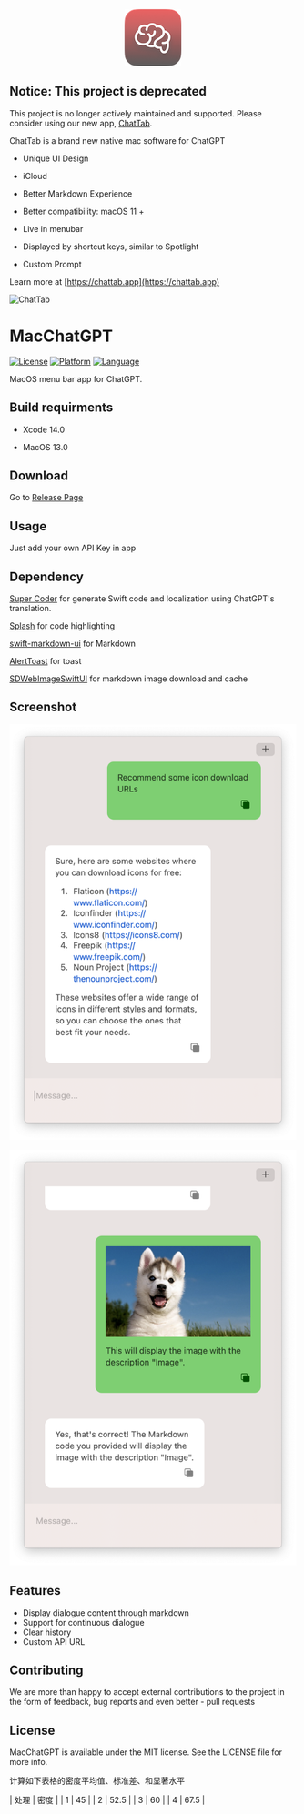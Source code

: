 <p align="center">

  <img src="Assets/logo.png?raw=true" alt="MacChatGPT"/>

</p>


## Notice: This project is deprecated

This project is no longer actively maintained and supported. Please consider using our new app, [ChatTab](https://chattab.app).

ChatTab is a brand new native mac software for ChatGPT

* Unique UI Design

* iCloud

* Better Markdown Experience

* Better compatibility: macOS 11 +

* Live in menubar

* Displayed by shortcut keys, similar to Spotlight

* Custom Prompt

Learn more at [https://chattab.app](https://chattab.app)

![ChatTab](https://imgur.com/s4SiG2N.png "ChatTab")


# MacChatGPT

[![License](https://img.shields.io/badge/license-MIT-blue.svg?style=flat)](http://mit-license.org) [![Platform](https://img.shields.io/badge/platform-OSX-lightgrey.svg?style=flat)](https://developer.apple.com/resources/) [![Language](https://img.shields.io/badge/language-swift-orange.svg?style=flat)](https://developer.apple.com/swift)

 MacOS menu bar app for ChatGPT.

## Build requirments

* Xcode 14.0

* MacOS 13.0

## Download

Go to [Release Page](https://github.com/LeaderBoy/Chat/releases)

## Usage

Just add your own API Key in app

## Dependency

[Super Coder](https://supercoder.lessimore.cn/) for generate Swift code and localization using ChatGPT's translation.

[Splash](https://github.com/JohnSundell/Splash) for code highlighting

[swift-markdown-ui](https://github.com/gonzalezreal/swift-markdown-ui.git) for Markdown

[AlertToast](https://github.com/elai950/AlertToast.git) for toast

[SDWebImageSwiftUI](https://github.com/SDWebImage/SDWebImageSwiftUI) for markdown image download and cache

## Screenshot

![Image](Assets/screenshot-1.png "Image")

![Image](Assets/screenshot-2.png "Image")

## Features

* Display dialogue content through markdown
* Support for continuous dialogue
* Clear history
* Custom API URL 

## Contributing

We are more than happy to accept external contributions to the project in the form of feedback, bug reports and even better - pull requests

## License

MacChatGPT is available under the MIT license. See the LICENSE file for more info.



计算如下表格的密度平均值、标准差、和显著水平

| 处理 | 密度 |
| 1 | 45 |
| 2 | 52.5 |
| 3 | 60 |
| 4 | 67.5 |


